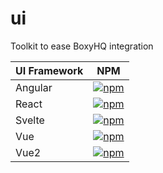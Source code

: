 # ui

Toolkit to ease BoxyHQ integration

| UI Framework | NPM |
| --- | --- |
| Angular | <a href="https://www.npmjs.com/package/@boxyhq/angular-ui"><img src="https://img.shields.io/npm/v/@boxyhq/angular-ui.svg" alt="npm"></a> |
| React | <a href="https://www.npmjs.com/package/@boxyhq/react-ui"><img src="https://img.shields.io/npm/v/@boxyhq/react-ui.svg" alt="npm" ></a> |
| Svelte | <a href="https://www.npmjs.com/package/@boxyhq/svelte-ui"><img src="https://img.shields.io/npm/v/@boxyhq/svelte-ui.svg" alt="npm" ></a> |
| Vue | <a href="https://www.npmjs.com/package/@boxyhq/vue-ui"><img src="https://img.shields.io/npm/v/@boxyhq/vue-ui.svg" alt="npm" ></a> |
| Vue2 | <a href="https://www.npmjs.com/package/@boxyhq/vue2-ui"><img src="https://img.shields.io/npm/v/@boxyhq/vue2-ui.svg" alt="npm" ></a> |
